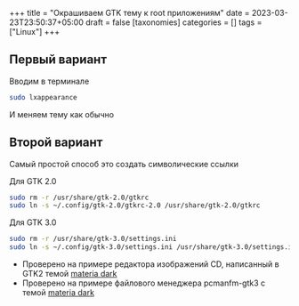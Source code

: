 +++
title = "Окрашиваем GTK тему к root приложениям"
date = 2023-03-23T23:50:37+05:00
draft = false
[taxonomies]
categories = []
tags = ["Linux"]
+++
## Первый вариант
Вводим в терминале
```sh
sudo lxappearance
```
И меняем тему как обычно
## Второй вариант
Самый простой способ это создать символические ссылки

Для GTK 2.0
```sh
sudo rm -r /usr/share/gtk-2.0/gtkrc
sudo ln -s ~/.config/gtk-2.0/gtkrc-2.0 /usr/share/gtk-2.0/gtkrc
```

Для GTK 3.0
```sh
sudo rm -r /usr/share/gtk-3.0/settings.ini
sudo ln -s ~/.config/gtk-3.0/settings.ini /usr/share/gtk-3.0/settings.ini
```
* Проверено на примере редактора изображений CD, написанный в GTK2 темой [materia dark](https://archlinux.org/packages/community/any/materia-gtk-theme/)
* Проверено на примере файлового менеджера pcmanfm-gtk3 с темой [materia dark](https://archlinux.org/packages/community/any/materia-gtk-theme/)

